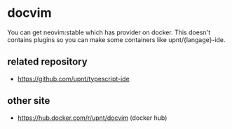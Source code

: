 # docvim
You can get neovim:stable which has provider on docker. 
This doesn't contains plugins so you can make some containers like upnt/{langage}-ide.

## related repository
- https://github.com/upnt/typescript-ide

## other site
- https://hub.docker.com/r/upnt/docvim (docker hub)

